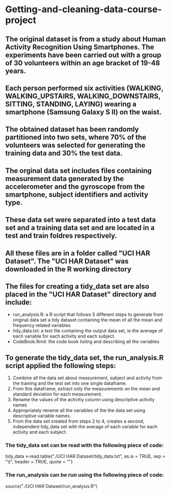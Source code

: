 # Getting-and-cleaning-data-course-project
## The original dataset is from a study about Human Activity Recognition Using Smartphones. The experiments have been carried out with a group of 30 volunteers within an age bracket of 19-48 years. 
## Each person performed six activities (WALKING, WALKING_UPSTAIRS, WALKING_DOWNSTAIRS, SITTING, STANDING, LAYING) wearing a smartphone (Samsung Galaxy S II) on the waist.
## The obtained dataset has been randomly partitioned into two sets, where 70% of the volunteers was selected for generating the training data and 30% the test data. 
## The orginal data set includes files containing measurement data generated by the accelerometer and the gyroscope from the smartphone, subject identifiers and activity type. 
## These data set were separated into a test data set and a training data set and are located in a test and train foldres respectively. 
## All these files are in a folder called "UCI HAR Dataset". The "UCI HAR Dataset" was downloaded in the R working directory 

## The files for creating a tidy_data set are also placed in the "UCI HAR Dataset" directory and include: 
- run_analysis.R:  a R script that follows 5 different steps to generate from original data set a tidy dataset containing the mean of all the mean and frequency related variables 
- tidy_data.txt: a text file containing the output data set, ie the average of each variable for each activity and each subject.
- CodeBook.Rmd: the code book listing and describing all the variables

## To generate the tidy_data set, the run_analysis.R script applied the following steps:
 1. Combine all the data set about measurement, subject and activity from the training and the test set into one single dataframe.
 2. From this dataframe, extract only the measurements on the mean and standard deviation for each measurement. 
 3. Rename the values of the activitiy column using descriptive activity names  
 4. Appropriately rename all the variables of the the data set using descriptive variable names. 
 5. From the data set created from steps 2 to 4, creates a second, independent tidy_data set with the average of each variable for each activity and each subject. 

### The tidy_data set can be read with the following piece of code:
tidy_data <-read.table("./UCI HAR Dataset/tidy_data.txt", as.is = TRUE, sep = "\t", header = TRUE, quote = "")

### The run_analysis can be run using the following piece of code:
source("./UCI HAR Dataset/run_analysis.R")
